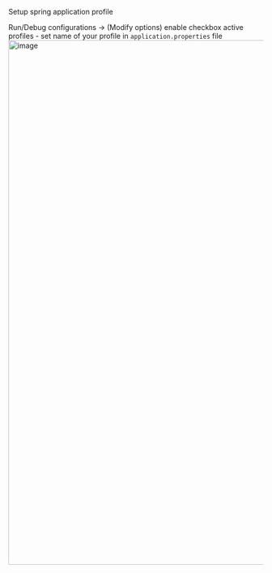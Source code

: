 Setup spring application profile

Run/Debug configurations -> (Modify options) enable checkbox active profiles - set name of your profile in `application.properties` file
<img width="1037" alt="image" src="https://github.com/dark-tulip/course-java/assets/89765480/cbfc91f2-311d-431d-840e-3942d306d055">
